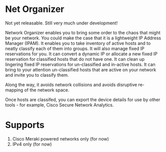 # Net Organizer

Not yet releasable. Still very much under development!

Network Organizer enables you to bring some order to the chaos that might be your network. You could make the case that it is a lightweight IP Address Manager (IPAM). It enables you to take inventory of active hosts and to neatly classify each of them into groups. It will also manage fixed IP reservations for you. It can convert a dynamic IP or allocate a new fixed IP reservation for classified hosts that do not have one. It can clean up lingering fixed IP reservations for un-classified and in-active hosts. It can bring to your attention un-classified hosts that are active on your network and invite you to classify them. 

Along the way, it avoids network collisions and avoids disruptive re-mapping of the network space.

Once hosts are classifed, you can export the device details for use by other tools - for example, Cisco Secure Network Analytics.

# Supports

1. Cisco Meraki powered networks only (for now)
2. IPv4 only (for now)
